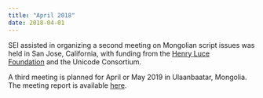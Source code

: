 ```yaml
---
title: "April 2018"
date: 2018-04-01
---
```


<p>SEI assisted in organizing a second meeting on Mongolian script issues was held in San Jose, California, with funding from the <a href="http://www.hluce.org/" target="_blank">Henry Luce Foundation</a> and the Unicode Consortium.</p>
<p>A third meeting is planned for April or May 2019 in Ulaanbaatar, Mongolia. The meeting report is available <a href="http://www.unicode.org/L2/L2018/18108-mwg2-14-meeting-report.pdf" target="_blank">here</a>.</p>